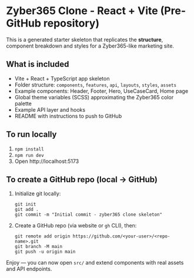 # Zyber365 Clone - React + Vite (Pre-GitHub repository)

This is a generated starter skeleton that replicates the **structure**, component breakdown and styles for a Zyber365-like marketing site.

## What is included
- Vite + React + TypeScript app skeleton
- Folder structure: `components`, `features`, `api`, `layouts`, `styles`, `assets`
- Example components: Header, Footer, Hero, UseCaseCard, Home page
- Global theme variables (SCSS) approximating the Zyber365 color palette
- Example API layer and hooks
- README with instructions to push to GitHub

## To run locally
1. `npm install`
2. `npm run dev`
3. Open http://localhost:5173

## To create a GitHub repo (local -> GitHub)
1. Initialize git locally:
   ```
   git init
   git add .
   git commit -m "Initial commit - zyber365 clone skeleton"
   ```
2. Create a GitHub repo (via website or `gh` CLI), then:
   ```
   git remote add origin https://github.com/<your-user>/<repo-name>.git
   git branch -M main
   git push -u origin main
   ```

Enjoy — you can now open `src/` and extend components with real assets and API endpoints.
